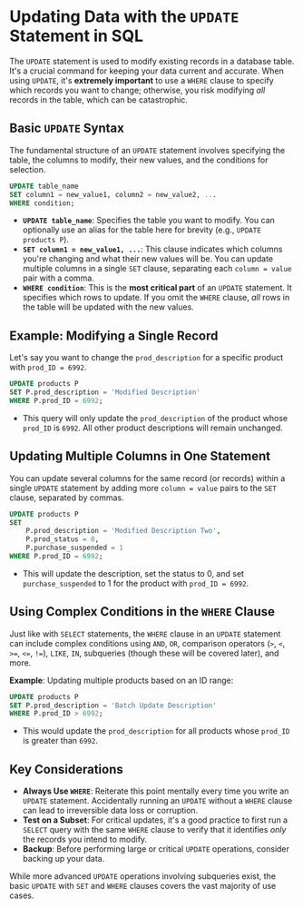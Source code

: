 # Updating Data with the `UPDATE` Statement in SQL

The `UPDATE` statement is used to modify existing records in a database table. It's a crucial command for keeping your data current and accurate. When using `UPDATE`, it's **extremely important** to use a `WHERE` clause to specify which records you want to change; otherwise, you risk modifying _all_ records in the table, which can be catastrophic.

## Basic `UPDATE` Syntax

The fundamental structure of an `UPDATE` statement involves specifying the table, the columns to modify, their new values, and the conditions for selection.

```sql
UPDATE table_name
SET column1 = new_value1, column2 = new_value2, ...
WHERE condition;
```

- **`UPDATE table_name`**: Specifies the table you want to modify. You can optionally use an alias for the table here for brevity (e.g., `UPDATE products P`).
- **`SET column1 = new_value1, ...`**: This clause indicates which columns you're changing and what their new values will be. You can update multiple columns in a single `SET` clause, separating each `column = value` pair with a comma.
- **`WHERE condition`**: This is the **most critical part** of an `UPDATE` statement. It specifies which rows to update. If you omit the `WHERE` clause, _all_ rows in the table will be updated with the new values.

## Example: Modifying a Single Record

Let's say you want to change the `prod_description` for a specific product with `prod_ID = 6992`.

```sql
UPDATE products P
SET P.prod_description = 'Modified Description'
WHERE P.prod_ID = 6992;
```

- This query will only update the `prod_description` of the product whose `prod_ID` is `6992`. All other product descriptions will remain unchanged.

## Updating Multiple Columns in One Statement

You can update several columns for the same record (or records) within a single `UPDATE` statement by adding more `column = value` pairs to the `SET` clause, separated by commas.

```sql
UPDATE products P
SET
    P.prod_description = 'Modified Description Two',
    P.prod_status = 0,
    P.purchase_suspended = 1
WHERE P.prod_ID = 6992;
```

- This will update the description, set the status to 0, and set `purchase_suspended` to 1 for the product with `prod_ID = 6992`.

## Using Complex Conditions in the `WHERE` Clause

Just like with `SELECT` statements, the `WHERE` clause in an `UPDATE` statement can include complex conditions using `AND`, `OR`, comparison operators (`>`, `<`, `>=`, `<=`, `!=`), `LIKE`, `IN`, subqueries (though these will be covered later), and more.

**Example**: Updating multiple products based on an ID range:

```sql
UPDATE products P
SET P.prod_description = 'Batch Update Description'
WHERE P.prod_ID > 6992;
```

- This would update the `prod_description` for all products whose `prod_ID` is greater than `6992`.

## Key Considerations

- **Always Use `WHERE`**: Reiterate this point mentally every time you write an `UPDATE` statement. Accidentally running an `UPDATE` without a `WHERE` clause can lead to irreversible data loss or corruption.
- **Test on a Subset**: For critical updates, it's a good practice to first run a `SELECT` query with the same `WHERE` clause to verify that it identifies _only_ the records you intend to modify.
- **Backup**: Before performing large or critical `UPDATE` operations, consider backing up your data.

While more advanced `UPDATE` operations involving subqueries exist, the basic `UPDATE` with `SET` and `WHERE` clauses covers the vast majority of use cases.
